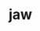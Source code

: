 ---
category: 3-letters
denotation: null
name: jaw
reference_link: https://www.etymonline.com/word/jaw
root_language: null
root_name: null
title: jaw
type: free
word_sums:
- respelling: jaw
  sum: 'Jaw + '
---